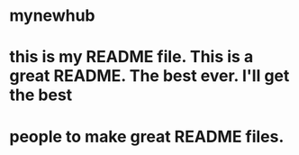# mynewhub

# this is my README file.  This is a great README.  The best ever.  I'll get the best 
# people to make great README files.
